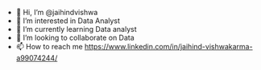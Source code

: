 - 👋 Hi, I’m @jaihindvishwa
- 👀 I’m interested in Data Analyst
- 🌱 I’m currently learning Data analyst
- 💞️ I’m looking to collaborate on Data 
- 📫 How to reach me https://www.linkedin.com/in/jaihind-vishwakarma-a99074244/

<!---
jaihindvishwa/jaihindvishwa is a ✨ special ✨ repository because its `README.md` (this file) appears on your GitHub profile.
You can click the Preview link to take a look at your changes.
--->
